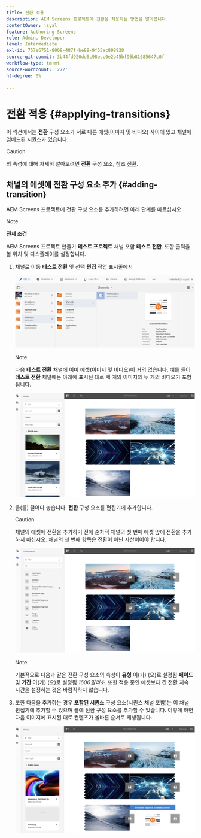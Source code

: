 ```yaml
---
title: 전환 적용
description: AEM Screens 프로젝트에 전환을 적용하는 방법을 알아봅니다.
contentOwner: jsyal
feature: Authoring Screens
role: Admin, Developer
level: Intermediate
exl-id: 757e6751-8008-487f-be89-9f53ac898928
source-git-commit: 3b44fd920dd6c98ecc0e2b45bf95b81685647c0f
workflow-type: tm+mt
source-wordcount: '272'
ht-degree: 0%

---
```


# 전환 적용 {#applying-transitions}

이 섹션에서는 **전환** 구성 요소가 서로 다른 에셋(이미지 및 비디오) 사이에 있고 채널에 임베드된 시퀀스가 있습니다.

>[!CAUTION]
>
>의 속성에 대해 자세히 알아보려면 **전환** 구성 요소, 참조 [전환](adding-components-to-a-channel.md#transition).

## 채널의 에셋에 전환 구성 요소 추가 {#adding-transition}

AEM Screens 프로젝트에 전환 구성 요소를 추가하려면 아래 단계를 따르십시오.

>[!NOTE]
>
>**전제 조건**
>
>AEM Screens 프로젝트 만들기 **테스트 프로젝트** 채널 포함 **테스트 전환**. 또한 출력을 볼 위치 및 디스플레이를 설정합니다.

1. 채널로 이동 **테스트 전환** 및 선택 **편집** 작업 표시줄에서

   ![image1](assets/transitions1.png)

   >[!NOTE]
   >
   >다음 **테스트 전환** 채널에 이미 에셋(이미지 및 비디오)이 거의 없습니다. 예를 들어 **테스트 전환** 채널에는 아래에 표시된 대로 세 개의 이미지와 두 개의 비디오가 포함됩니다.

   ![image2](assets/transitions2.png)


1. 을(를) 끌어다 놓습니다. **전환** 구성 요소를 편집기에 추가합니다.

   >[!CAUTION]
   >
   >채널의 에셋에 전환을 추가하기 전에 순차적 채널의 첫 번째 에셋 앞에 전환을 추가하지 마십시오. 채널의 첫 번째 항목은 전환이 아닌 자산이어야 합니다.

   ![image3](assets/transitions3.png)

   >[!NOTE]
   >
   >기본적으로 다음과 같은 전환 구성 요소의 속성이 **유형** 이(가) (으)로 설정됨 **페이드** 및 **기간** 이(가) (으)로 설정됨 *1600밀리초*. 또한 적용 중인 에셋보다 긴 전환 지속 시간을 설정하는 것은 바람직하지 않습니다.

1. 또한 다음을 추가하는 경우 **포함된 시퀀스** 구성 요소(시퀀스 채널 포함)는 이 채널 편집기에 추가할 수 있으며 끝에 전환 구성 요소를 추가할 수 있습니다. 이렇게 하면 다음 이미지에 표시된 대로 컨텐츠가 올바른 순서로 재생됩니다.

   ![image3](assets/transitions5.png)
